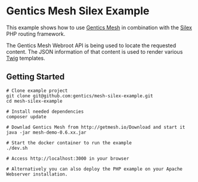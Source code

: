 # Gentics Mesh Silex Example

This example shows how to use [Gentics Mesh](http://getmesh.io) in combination with the [Silex](http://expressjs.com/) PHP routing framework.

The Gentics Mesh Webroot API is being used to locate the requested content. The JSON information of that content is used to render various [Twig](http://twig.sensiolabs.org/) templates.

## Getting Started

```
# Clone example project
git clone git@github.com:gentics/mesh-silex-example.git
cd mesh-silex-example

# Install needed dependencies 
composer update

# Downlad Gentics Mesh from http://getmesh.io/Download and start it
java -jar mesh-demo-0.6.xx.jar

# Start the docker container to run the example 
./dev.sh

# Access http://localhost:3000 in your browser

# Alternatively you can also deploy the PHP example on your Apache Webserver installation.
```
